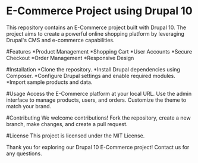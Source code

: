 # E-Commerce Project using Drupal 10

This repository contains an E-Commerce project built with Drupal 10. The project aims to create a powerful online shopping platform by leveraging Drupal's CMS and e-commerce capabilities.

#Features
*Product Management
*Shopping Cart
*User Accounts
*Secure Checkout
*Order Management
*Responsive Design

#Installation
*Clone the repository.
*Install Drupal dependencies using Composer.
*Configure Drupal settings and enable required modules.
*Import sample products and data.

#Usage
Access the E-Commerce platform at your local URL. Use the admin interface to manage products, users, and orders. Customize the theme to match your brand.

#Contributing
We welcome contributions! Fork the repository, create a new branch, make changes, and create a pull request.

#License
This project is licensed under the MIT License.

Thank you for exploring our Drupal 10 E-Commerce project! Contact us for any questions.
